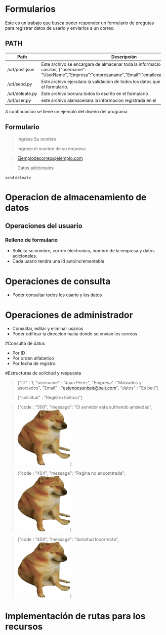 # Formularios

Este es un trabajo que busca poder responder un formulario de pregutas para registrar datos de usario y  enviarlos a un correo.

## PATH

| Path                  | Descripción |
| --------------------- | ----------- |
| /url/post.json        |Este archivo se encargara de almacenar toda la informacion ingresada en las casillas, {"username": "UserName","Empresa":"empresaname","Email":"emailexample","Datos":"datos"|
| /url/send.py             |Este archivo ejecutara la validacion de todos los datos que fueron ingresados en el formulario.             |
| /url/deleate.py         |Este archivo borrara todos lo escrito en el formulario              |
| /url/user.py         |este archivo alamacenara la informacion registrada en el |

A continuacion se tiene un ejemplo del diseño del programa


## Formulario
<!-- Blockquote -->
> Ingrese Su nombre
<!-- Blockquote -->
> Ingrese el nombre de su empresa
<!-- Blockquote -->
> Ejemplodecorreo@ejemplo.com
<!-- Blockquote -->
> Datos adicionales


`send` `deleate`
# Operacion de almacenamiento de datos

## Operaciones del usuario
### Relleno de formulario
* Solicita su nombre, correo electronico, nombre de la empresa y datos adicioneles.
* Cada usario tendra una id autoincrementable

# Operaciones de consulta
* Poder consultar todos los usario y los datos

# Operaciones de administrador
* Consultar, editar y eliminar usarios
* Poder odificar la direccion hacia donde se envian los correos

#Consulta de datos
* Por ID
* Por orden alfabetico
* Por fecha de registro

#Estructuras de solicitud y respuesta
<!-- Blockquote -->
> {"ID" : 1,
"username" : "Juan Perez",
"Empresa" :"Malvados y asociados",
"Email" :  "estenoesunbait@bait.com",
"datos" : "Es bait"}

<!-- Blockquote -->
> {"solicitud" : "Registro Exitoso"}

<!-- Blockquote -->
> {"code : "500",
"message": "El servidor esta sufriendo amsiedad",
![Cheems](https://github.com/JorgeNYLV/storage-api/blob/master/cheems.png)}

<!-- Blockquote -->
> {"code : "404",
"message": "Pagina no encomtrada",
![Cheems](https://github.com/JorgeNYLV/storage-api/blob/master/cheems.png)}
<!-- Blockquote -->
> {"code : "400",
"message": "Solicitud Incorrecta",
![Cheems](https://github.com/JorgeNYLV/storage-api/blob/master/cheems.png)}

# Implementación de rutas para los recursos
